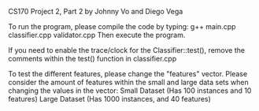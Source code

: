 CS170 Project 2, Part 2
by Johnny Vo and Diego Vega

To run the program, please compile the code by typing: g++ main.cpp classifier.cpp validator.cpp
Then execute the program.

If you need to enable the trace/clock for the Classifier::test(), remove the comments within the test() function in classifier.cpp

To test the different features, please change the "features" vector. Please consider the amount of features within the small and large data sets when changing the values in the vector:
Small Dataset (Has 100 instances and 10 features)
Large Dataset (Has 1000 instances, and 40 features)
